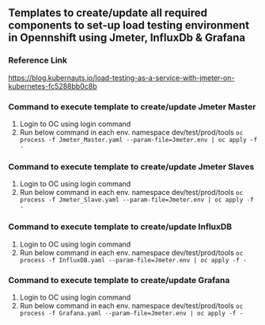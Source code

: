 ## Templates to create/update all required components to set-up load testing environment in Opennshift using Jmeter, InfluxDb & Grafana

### Reference Link
https://blog.kubernauts.io/load-testing-as-a-service-with-jmeter-on-kubernetes-fc5288bb0c8b


### Command to execute template to create/update Jmeter Master
1) Login to OC using login command
2) Run below command in each env. namespace dev/test/prod/tools
   ``oc process -f Jmeter_Master.yaml --param-file=Jmeter.env | oc apply -f -``

### Command to execute template to create/update Jmeter Slaves
1) Login to OC using login command
2) Run below command in each env. namespace dev/test/prod/tools
   ``oc process -f Jmeter_Slave.yaml --param-file=Jmeter.env | oc apply -f -``

### Command to execute template to create/update InfluxDB
1) Login to OC using login command
2) Run below command in each env. namespace dev/test/prod/tools
   ``oc process -f InfluxDB.yaml --param-file=Jmeter.env | oc apply -f -``

### Command to execute template to create/update Grafana
1) Login to OC using login command
2) Run below command in each env. namespace dev/test/prod/tools
   ``oc process -f Grafana.yaml --param-file=Jmeter.env | oc apply -f -``


